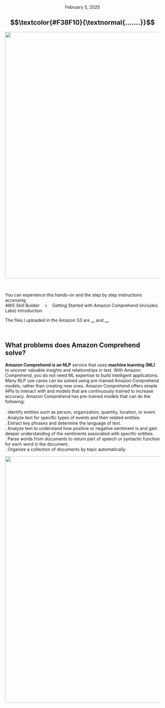 <p align="center">February 5, 2025</p>

<h2 align="center">
  $$\textcolor{#F38F10}{\textnormal{.......}}$$

</h2>

<p align="center">
  <img width="800px" src="....f">
</p>

<br>

<p>You can experience this hands-on and the step by step instructions accessing<br>
AWS Skill Builder &nbsp;&nbsp; > &nbsp;&nbsp; Getting Started with Amazon Comprehend (includes Labs) Introduction<br>

The files I uploaded in the Amazon S3 are [...](...) and [...](...).</p>

<br>

<h2>What problems does Amazon Comprehend solve?</h2>
<p><strong>Amazon Comprehend is an NLP</strong> service that uses <strong>machine learning (ML)</strong> to uncover valuable insights and relationships in text. With Amazon Comprehend, you do not need ML expertise to build intelligent applications.<br>
Many NLP use cases can be solved using pre-trained Amazon Comprehend models, rather than creating new ones. Amazon Comprehend offers simple APIs to interact with and models that are continuously trained to increase accuracy. Amazon Comprehend has pre-trained models that can do the following:<br><br>
. Identify entities such as person, organization, quantity, location, or event.<br>
. Analyze text for speciﬁc types of events and their related entities.<br>
. Extract key phrases and determine the language of text.<br>
. Analyze text to understand how positive or negative sentiment is and gain deeper understanding of the sentiments associated with specific entities.<br>
. Parse words from documents to return part of speech or syntactic function for each word in the document.<br>
. Organize a collection of documents by topic automatically.</p>

<p align="center">
  <img width="800px" src="...">
</p>
